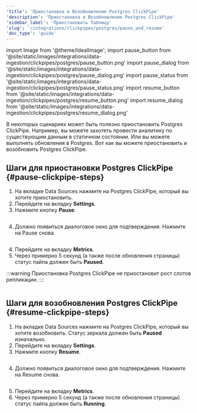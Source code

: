 ```yaml
---
'title': 'Приостановка и Возобновление Postgres ClickPipe'
'description': 'Приостановка и Возобновление Postgres ClickPipe'
'sidebar_label': 'Приостановить Таблицу'
'slug': '/integrations/clickpipes/postgres/pause_and_resume'
'doc_type': 'guide'
---
```


import Image from '@theme/IdealImage';
import pause_button from '@site/static/images/integrations/data-ingestion/clickpipes/postgres/pause_button.png'
import pause_dialog from '@site/static/images/integrations/data-ingestion/clickpipes/postgres/pause_dialog.png'
import pause_status from '@site/static/images/integrations/data-ingestion/clickpipes/postgres/pause_status.png'
import resume_button from '@site/static/images/integrations/data-ingestion/clickpipes/postgres/resume_button.png'
import resume_dialog from '@site/static/images/integrations/data-ingestion/clickpipes/postgres/resume_dialog.png'

В некоторых сценариях может быть полезно приостановить Postgres ClickPipe. Например, вы можете захотеть провести аналитику по существующим данным в статичном состоянии. Или вы можете выполнять обновления в Postgres. Вот как вы можете приостановить и возобновить Postgres ClickPipe.

## Шаги для приостановки Postgres ClickPipe {#pause-clickpipe-steps}

1. На вкладке Data Sources нажмите на Postgres ClickPipe, который вы хотите приостановить.
2. Перейдите на вкладку **Settings**.
3. Нажмите кнопку **Pause**.

<Image img={pause_button} border size="md"/>

4. Должно появиться диалоговое окно для подтверждения. Нажмите на Pause снова.

<Image img={pause_dialog} border size="md"/>

4. Перейдите на вкладку **Metrics**.
5. Через примерно 5 секунд (а также после обновления страницы) статус пайпа должен быть **Paused**.

:::warning
Приостановка Postgres ClickPipe не приостановит рост слотов репликации.
:::

<Image img={pause_status} border size="md"/>

## Шаги для возобновления Postgres ClickPipe {#resume-clickpipe-steps}
1. На вкладке Data Sources нажмите на Postgres ClickPipe, который вы хотите возобновить. Статус зеркала должен быть **Paused** изначально.
2. Перейдите на вкладку **Settings**.
3. Нажмите кнопку **Resume**.

<Image img={resume_button} border size="md"/>

4. Должно появиться диалоговое окно для подтверждения. Нажмите на Resume снова.

<Image img={resume_dialog} border size="md"/>

5. Перейдите на вкладку **Metrics**.
6. Через примерно 5 секунд (а также после обновления страницы) статус пайпа должен быть **Running**.
